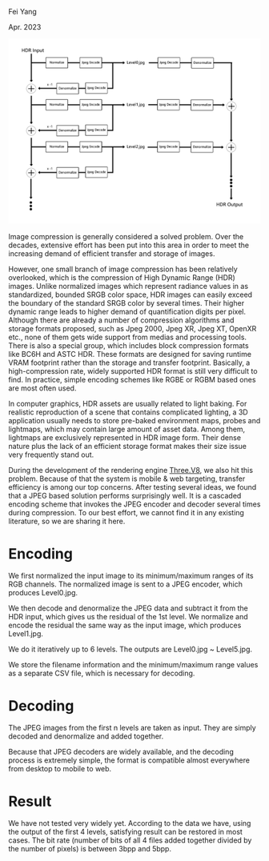 Fei Yang

Apr. 2023

![](Pic.png)

Image compression is generally considered a solved problem. Over the decades, extensive effort has been put into this area in order to meet the increasing demand of efficient transfer and storage of images.

However, one small branch of image compression has been relatively overlooked, which is the compression of High Dynamic Range (HDR) images. Unlike normalized images which represent radiance values in as standardized, bounded SRGB color space, HDR images can easily exceed the boundary of the standard SRGB color by several times. Their higher dynamic range leads to higher demand of quantification digits per pixel. Although there are already a number of compression algorithms and storage formats proposed, such as Jpeg 2000, Jpeg XR, Jpeg XT, OpenXR etc., none of them gets wide support from medias and processing tools. There is also a special group, which includes block compression formats like BC6H and ASTC HDR. These formats are designed for saving runtime VRAM footprint rather than the storage and transfer footprint. Basically, a high-compression rate, widely supported HDR format is still very difficult to find. In practice, simple encoding schemes like RGBE or RGBM based ones are most often used.

In computer graphics, HDR assets are usually related to light baking. For realistic reproduction of a scene that contains complicated lighting, a 3D application usually needs to store pre-baked environment maps, probes and lightmaps, which may contain large amount of asset data. Among them, lightmaps are exclusively represented in HDR image form. Their dense nature plus the lack of an efficient storage format makes their size issue very frequently stand out.

During the development of the rendering engine [Three.V8](https://github.com/fynv/three.v8), we also hit this problem. Because of that the system is mobile & web targeting, transfer efficiency is among our top concerns. After testing several ideas, we found that a JPEG based solution performs surprisingly well. It is a cascaded encoding scheme that invokes the JPEG encoder and decoder several times during compression. To our best effort, we cannot find it in any existing literature, so we are sharing it here.

# Encoding

We first normalized the input image to its minimum/maximum ranges of its RGB channels. The normalized image is sent to a JPEG encoder, which produces Level0.jpg. 

We then decode and denormalize the JPEG data and subtract it from the HDR input, which gives us the residual of the 1st level. We normalize and encode the residual the same way as the input image, which produces Level1.jpg.

We do it iteratively up to 6 levels. The outputs are Level0.jpg ~ Level5.jpg.

We store the filename information and the minimum/maximum range values as a separate CSV file, which is necessary for decoding.

# Decoding 

The JPEG images from the first n levels are taken as input. They are simply decoded and denormalize and added together.

Because that JPEG decoders are widely available, and the decoding process is extremely simple, the format is compatible almost everywhere from desktop to mobile to web.

# Result 

We have not tested very widely yet. According to the data we have, using the output of the first 4 levels, satisfying result can be restored in most cases. The bit rate (number of bits of all 4 files added together divided by the number of pixels) is between 3bpp and 5bpp.












